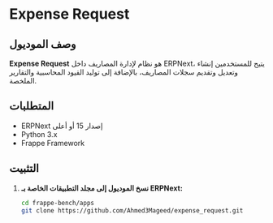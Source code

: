 # Expense Request

## وصف الموديول
**Expense Request** هو نظام لإدارة المصاريف داخل ERPNext، يتيح للمستخدمين إنشاء وتعديل وتقديم سجلات المصاريف، بالإضافة إلى توليد القيود المحاسبية والتقارير الملخصة.

## المتطلبات
- ERPNext إصدار 15 أو أعلى
- Python 3.x
- Frappe Framework

## التثبيت

1. **نسخ الموديول إلى مجلد التطبيقات الخاصة بـ ERPNext:**

   ```bash
   cd frappe-bench/apps
   git clone https://github.com/Ahmed3Mageed/expense_request.git
